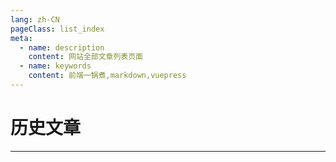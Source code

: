 ```yaml
---
lang: zh-CN
pageClass: list_index
meta:
  - name: description
    content: 网站全部文章列表页面
  - name: keywords
    content: 前端一锅煮,markdown,vuepress
---
```


# 历史文章

***




<style lang="less">
    .list_index{
        .cont{
            ol{
                list-style: none;
                padding-left: 0;
            }
            span{
                margin-right: 6px;
            }
        }
    }
</style>

<template>
    <div class="cont">
        <ol>
            <li v-for="(item, index) in datas">
                <span>{{index + 1}}.</span><a href="javascript:;" @click="go(item.url)">{{item.name}}</a>
            </li>
        </ol>
    </div>
</template>

<script>
    export default {
        data() {
            return {
                datas: [
                    {
                        name: '经典资源收藏',
                        url: '/page/list/source_link.html',
                    },
                    {
                        name: 'Vue ui 大法哪家强？',
                        url: '/page/list/vue_ui_contrast.html',
                    },
                    {
                        name: 'css 布局：两边固定中间自适应',
                        url: '/page/list/css_layout_two.html',
                    },
                    {
                        name: 'Shell 脚本编写教程',
                        url: '/page/list/sh.html',
                    },
                    {
                        name: 'Markdown 表情代码',
                        url: '/page/list/emoji.html',
                    },
                    {
                        name: 'VuePress 笔记',
                        url: '/page/vuepress/',
                    },
                    {
                        name: '关于',
                        url: '/page/about/',
                    },
                    {
                        name: '首页',
                        url: '/',
                    },
                ]
            }
        },
        mounted() {

        },
        methods: {
            go(url) {
                this.$router.push(url)
            }
        }
    }
</script>

